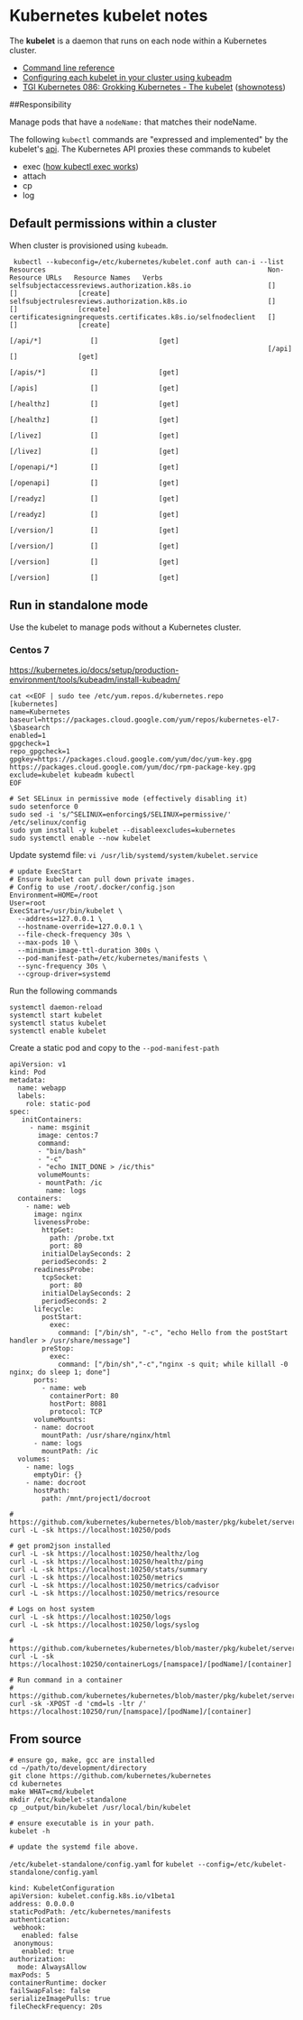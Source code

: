 # Kubernetes kubelet notes

The **kubelet** is a daemon that runs on each node within a Kubernetes cluster. 

- [Command line reference](https://kubernetes.io/docs/reference/command-line-tools-reference/kubelet/)
- [Configuring each kubelet in your cluster using kubeadm](https://kubernetes.io/docs/setup/production-environment/tools/kubeadm/kubelet-integration/)
- [TGI Kubernetes 086: Grokking Kubernetes - The kubelet](https://www.youtube.com/watch?v=CKpSyl5vgK8) ([shownotess](https://github.com/vmware-tanzu/tgik/tree/master/episodes/086))

##Responsibility

Manage pods that have a `nodeName:` that matches their nodeName.

The following `kubectl` commands are "expressed and implemented" by the kubelet's [api](https://github.com/kubernetes/kubernetes/blob/master/pkg/kubelet/server/server.go). The Kubernetes API proxies these commands to kubelet


- exec ([how kubectl exec works](https://erkanerol.github.io/post/how-kubectl-exec-works/))
- attach
- cp
- log


## Default permissions within a cluster

When cluster is provisioned using `kubeadm`. 

```
 kubectl --kubeconfig=/etc/kubernetes/kubelet.conf auth can-i --list
Resources                                                       Non-Resource URLs   Resource Names   Verbs
selfsubjectaccessreviews.authorization.k8s.io                   []                  []               [create]
selfsubjectrulesreviews.authorization.k8s.io                    []                  []               [create]
certificatesigningrequests.certificates.k8s.io/selfnodeclient   []                  []               [create]
                                                                [/api/*]            []               [get]
                                                                [/api]              []               [get]
                                                                [/apis/*]           []               [get]
                                                                [/apis]             []               [get]
                                                                [/healthz]          []               [get]
                                                                [/healthz]          []               [get]
                                                                [/livez]            []               [get]
                                                                [/livez]            []               [get]
                                                                [/openapi/*]        []               [get]
                                                                [/openapi]          []               [get]
                                                                [/readyz]           []               [get]
                                                                [/readyz]           []               [get]
                                                                [/version/]         []               [get]
                                                                [/version/]         []               [get]
                                                                [/version]          []               [get]
                                                                [/version]          []               [get]
```

## Run in standalone mode

Use the kubelet to manage pods without a Kubernetes cluster.


### Centos 7
https://kubernetes.io/docs/setup/production-environment/tools/kubeadm/install-kubeadm/

```
cat <<EOF | sudo tee /etc/yum.repos.d/kubernetes.repo
[kubernetes]
name=Kubernetes
baseurl=https://packages.cloud.google.com/yum/repos/kubernetes-el7-\$basearch
enabled=1
gpgcheck=1
repo_gpgcheck=1
gpgkey=https://packages.cloud.google.com/yum/doc/yum-key.gpg https://packages.cloud.google.com/yum/doc/rpm-package-key.gpg
exclude=kubelet kubeadm kubectl
EOF
```

```
# Set SELinux in permissive mode (effectively disabling it)
sudo setenforce 0
sudo sed -i 's/^SELINUX=enforcing$/SELINUX=permissive/' /etc/selinux/config
sudo yum install -y kubelet --disableexcludes=kubernetes
sudo systemctl enable --now kubelet
```

Update systemd file: `vi /usr/lib/systemd/system/kubelet.service`

```
# update ExecStart
# Ensure kubelet can pull down private images.
# Config to use /root/.docker/config.json
Environment=HOME=/root
User=root
ExecStart=/usr/bin/kubelet \
  --address=127.0.0.1 \
  --hostname-override=127.0.0.1 \
  --file-check-frequency 30s \
  --max-pods 10 \
  --minimum-image-ttl-duration 300s \
  --pod-manifest-path=/etc/kubernetes/manifests \
  --sync-frequency 30s \
  --cgroup-driver=systemd
```

Run the following commands

```
systemctl daemon-reload
systemctl start kubelet
systemctl status kubelet
systemctl enable kubelet
```

Create a static pod and copy to the `--pod-manifest-path`

```
apiVersion: v1
kind: Pod
metadata:
  name: webapp
  labels:
    role: static-pod
spec:
   initContainers:
     - name: msginit
       image: centos:7
       command:
       - "bin/bash"
       - "-c"
       - "echo INIT_DONE > /ic/this"
       volumeMounts:
       - mountPath: /ic
         name: logs
  containers:
    - name: web
      image: nginx
      livenessProbe:
        httpGet:
          path: /probe.txt
          port: 80
        initialDelaySeconds: 2
        periodSeconds: 2
      readinessProbe:
        tcpSocket:
          port: 80
        initialDelaySeconds: 2
        periodSeconds: 2
      lifecycle:
        postStart:
          exec:
            command: ["/bin/sh", "-c", "echo Hello from the postStart handler > /usr/share/message"]
        preStop:
          exec:
            command: ["/bin/sh","-c","nginx -s quit; while killall -0 nginx; do sleep 1; done"]
      ports:
        - name: web
          containerPort: 80
          hostPort: 8081
          protocol: TCP
      volumeMounts:
      - name: docroot
        mountPath: /usr/share/nginx/html
      - name: logs
        mountPath: /ic
  volumes:
    - name: logs
      emptyDir: {}
    - name: docroot
      hostPath:
        path: /mnt/project1/docroot
```

```
# https://github.com/kubernetes/kubernetes/blob/master/pkg/kubelet/server/server.go#L328
curl -L -sk https://localhost:10250/pods

# get prom2json installed
curl -L -sk https://localhost:10250/healthz/log
curl -L -sk https://localhost:10250/healthz/ping
curl -L -sk https://localhost:10250/stats/summary
curl -L -sk https://localhost:10250/metrics
curl -L -sk https://localhost:10250/metrics/cadvisor
curl -L -sk https://localhost:10250/metrics/resource

# Logs on host system
curl -L -sk https://localhost:10250/logs
curl -L -sk https://localhost:10250/logs/syslog

# https://github.com/kubernetes/kubernetes/blob/master/pkg/kubelet/server/server.go#L484
curl -L -sk https://localhost:10250/containerLogs/[namspace]/[podName]/[container]

# Run command in a container
# https://github.com/kubernetes/kubernetes/blob/master/pkg/kubelet/server/server.go#L419
curl -sk -XPOST -d 'cmd=ls -ltr /' https://localhost:10250/run/[namspace]/[podName]/[container]

```


## From source

```
# ensure go, make, gcc are installed
cd ~/path/to/development/directory
git clone https://github.com/kubernetes/kubernetes
cd kubernetes
make WHAT=cmd/kubelet
mkdir /etc/kubelet-standalone
cp _output/bin/kubelet /usr/local/bin/kubelet

# ensure executable is in your path.
kubelet -h

# update the systemd file above.

```

`/etc/kubelet-standalone/config.yaml` for `kubelet --config=/etc/kubelet-standalone/config.yaml` 

```
kind: KubeletConfiguration
apiVersion: kubelet.config.k8s.io/v1beta1
address: 0.0.0.0
staticPodPath: /etc/kubernetes/manifests
authentication:
 webhook:
   enabled: false
 anonymous:
   enabled: true
authorization:
  mode: AlwaysAllow
maxPods: 5
containerRuntime: docker
failSwapFalse: false
serializeImagePulls: true
fileCheckFrequency: 20s
```
